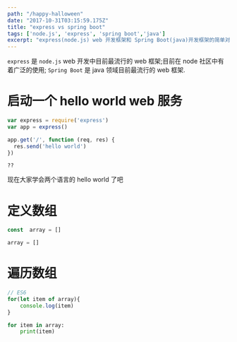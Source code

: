 ```yaml
---
path: "/happy-halloween"
date: "2017-10-31T03:15:59.175Z"
title: "express vs spring boot"
tags: ['node.js', 'express', 'spring boot','java']
excerpt: "express(node.js) web 开发框架和 Spring Boot(java)开发框架的简单对比"
---
```


`express` 是 `node.js` web 开发中目前最流行的 web 框架;目前在 node 社区中有着广泛的使用;
 `Spring Boot` 是 java 领域目前最流行的 web 框架.


# 启动一个 hello world web 服务
```JavaScript
var express = require('express')
var app = express()

app.get('/', function (req, res) {
  res.send('hello world')
})
```

```SpringBoot
??

```

现在大家学会两个语言的 hello world 了吧


# 定义数组

```JavaScript
const  array = []

```


```python
array = []
```


# 遍历数组

```JavaScript
// ES6
for(let item of array){
	console.log(item)
}
```



```Python
for item in array:
	print(item)
```
